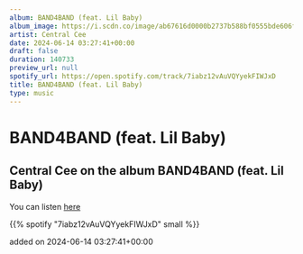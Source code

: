 ```yaml
---
album: BAND4BAND (feat. Lil Baby)
album_image: https://i.scdn.co/image/ab67616d0000b2737b588bf0555bde606f8b27c7
artist: Central Cee
date: 2024-06-14 03:27:41+00:00
draft: false
duration: 140733
preview_url: null
spotify_url: https://open.spotify.com/track/7iabz12vAuVQYyekFIWJxD
title: BAND4BAND (feat. Lil Baby)
type: music
---
```



# BAND4BAND (feat. Lil Baby)

## Central Cee on the album BAND4BAND (feat. Lil Baby)

You can listen [here](https://open.spotify.com/track/7iabz12vAuVQYyekFIWJxD)

{{% spotify "7iabz12vAuVQYyekFIWJxD" small %}}

added on 2024-06-14 03:27:41+00:00